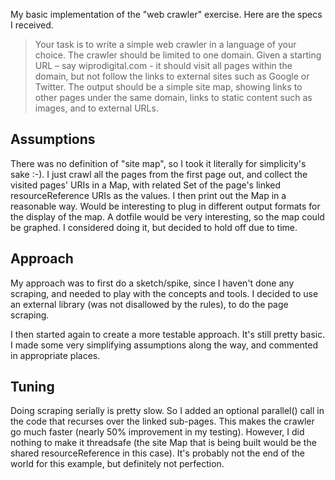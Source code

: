 My basic implementation of the "web crawler" exercise.  Here are the specs I received.

> Your task is to write a simple web crawler in a language of your choice.
The crawler should be limited to one domain. Given a starting URL – say wiprodigital.com - it should visit all pages within the domain, but not follow the links to external sites such as Google or Twitter.
The output should be a simple site map, showing links to other pages under the same domain, links to static content such as images, and to external URLs.

Assumptions
-----------
There was no definition of "site map", so I took it literally for simplicity's sake :-).
I just crawl all the pages from the first page out, and collect the visited pages' URIs
in a Map, with related Set of the page's linked resourceReference URIs as the values.  I then print
out the Map in a reasonable way.  Would be interesting to plug in different output formats
for the display of the map.  A dotfile would be very interesting, so the map could be graphed.
I considered doing it, but decided to hold off due to time.

Approach
--------
My approach was to first do a sketch/spike, since I haven't done any scraping, and needed
to play with the concepts and tools.  I decided to use an external library (was not 
disallowed by the rules), to do the page scraping.

I then started again to create a more testable approach.  It's still pretty basic.  I made 
some very simplifying assumptions along the way, and commented in appropriate places.

Tuning
------
Doing scraping serially is pretty slow.  So I added an optional parallel() call in the 
code that recurses over the linked sub-pages.  This makes the crawler go much faster 
(nearly 50% improvement in my testing). However, I did nothing to make it threadsafe 
(the site Map that is being built would be the shared resourceReference in this case).  It's 
probably not the end of the world for this example, but definitely not perfection. 
